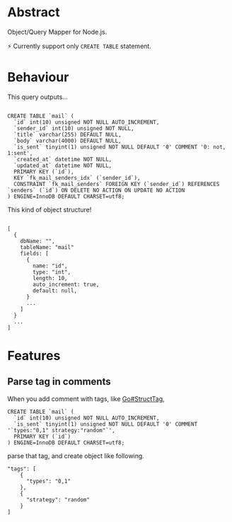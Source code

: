 # Abstract

Object/Query Mapper for Node.js.

:zap: Currently support only `CREATE TABLE` statement.

# Behaviour

This query outputs...

```

CREATE TABLE `mail` (
  `id` int(10) unsigned NOT NULL AUTO_INCREMENT,
  `sender_id` int(10) unsigned NOT NULL,
  `title` varchar(255) DEFAULT NULL,
  `body` varchar(4000) DEFAULT NULL,
  `is_sent` tinyint(1) unsigned NOT NULL DEFAULT '0' COMMENT '0: not, 1:sent',
  `created_at` datetime NOT NULL,
  `updated_at` datetime NOT NULL,
  PRIMARY KEY (`id`),
  KEY `fk_mail_senders_idx` (`sender_id`),
  CONSTRAINT `fk_mail_senders` FOREIGN KEY (`sender_id`) REFERENCES `senders` (`id`) ON DELETE NO ACTION ON UPDATE NO ACTION
) ENGINE=InnoDB DEFAULT CHARSET=utf8;

```

This kind of object structure!

```

[
  {
    dbName: "",
    tableName: "mail"
    fields: [
      {
        name: "id",
        type: "int",
        length: 10,
        auto_increment: true,
        default: null,
      }
      ...
    ]
  }
  ...
]

```

# Features

## Parse tag in comments

When you add comment with tags, like [Go#StructTag](https://golang.org/pkg/reflect/#example_StructTag), 

```
CREATE TABLE `mail` (
  `id` int(10) unsigned NOT NULL AUTO_INCREMENT,
  `is_sent` tinyint(1) unsigned NOT NULL DEFAULT '0' COMMENT '`types:"0,1" strategy:"random"`',
  PRIMARY KEY (`id`)
) ENGINE=InnoDB DEFAULT CHARSET=utf8;
```

parse that tag, and create object like following.

```
"tags": [
    {
      "types": "0,1"
    },
    {
      "strategy": "random"
    }
]
```